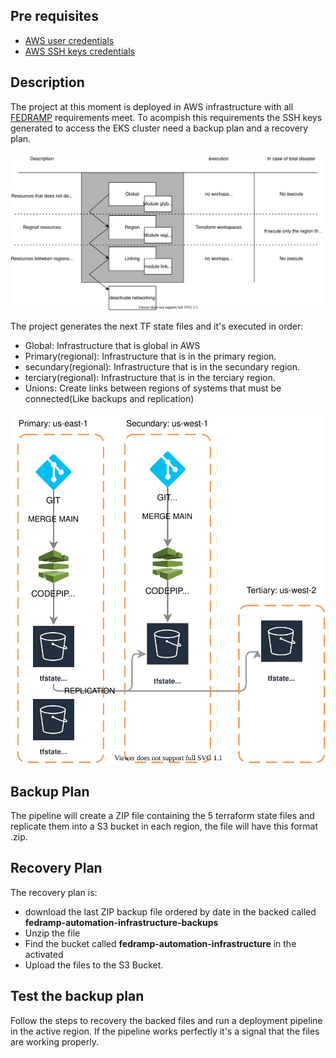 ## Pre requisites
- [AWS user credentials](https://docs.aws.amazon.com/cli/latest/userguide/cli-configure-quickstart.html)
- [AWS SSH keys credentials](https://docs.aws.amazon.com/codecommit/latest/userguide/setting-up-ssh-unixes.html)

## Description
The project at this moment is deployed in AWS infrastructure with all [FEDRAMP](https://www.fedramp.gov/)
requirements meet. To acompish this requirements the SSH keys generated to access the EKS cluster need a backup plan and a recovery plan.

![](../diagrams/workflows/backups/stages.drawio.svg)

The project generates the next TF state files and it's executed in order:
- Global: Infrastructure that is global in AWS
- Primary(regional): Infrastructure that is in the primary region.
- secundary(regional): Infrastructure that is in the secundary region.
- terciary(regional): Infrastructure that is in the terciary region.
- Unions: Create links between regions of systems that must be connected(Like backups and replication)

![](../diagrams/workflows/backups/terraform.drawio.svg)

## Backup Plan
The pipeline will create a ZIP file containing the 5 terraform state files and replicate them into a S3 bucket in each region, the file will have this format 
<date><hour>.zip. 

## Recovery Plan
The recovery plan is:
- download the last ZIP backup file ordered by date in the backed called **fedramp-automation-infrastructure-backups** 
- Unzip the file
- Find the bucket called **fedramp-automation-infrastructure** in the activated
- Upload the files to the S3 Bucket.

## Test the backup plan
Follow the steps to recovery the backed files and run a deployment pipeline in the active region. If the pipeline works perfectly it's a signal that the files are working properly.
